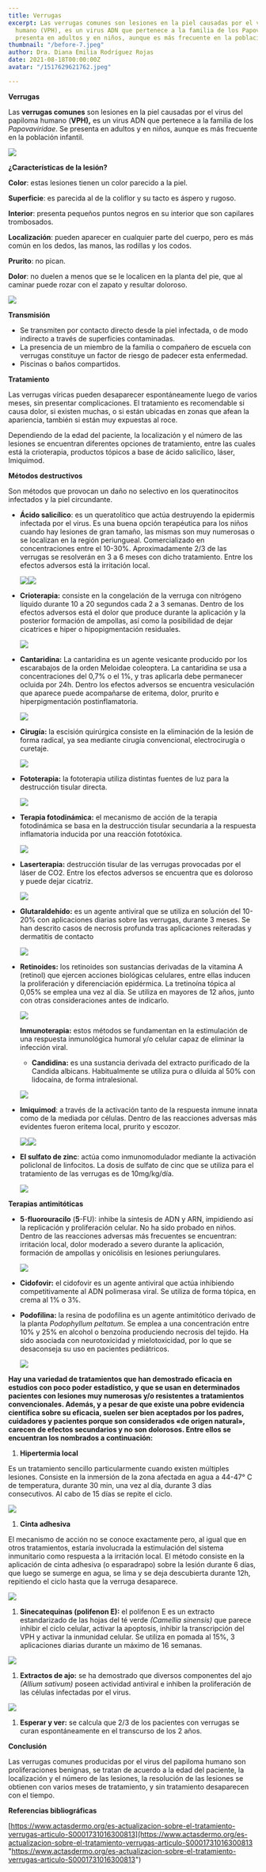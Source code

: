 ```yaml
---
title: Verrugas
excerpt: Las verrugas comunes son lesiones en la piel causadas por el virus del papiloma
  humano (VPH), es un virus ADN que pertenece a la familia de los Papovaviridae. Se
  presenta en adultos y en niños, aunque es más frecuente en la población infantil.
thumbnail: "/before-7.jpeg"
author: Dra. Diana Emilia Rodríguez Rojas
date: 2021-08-18T00:00:00Z
avatar: "/1517629621762.jpeg"

---
```

**Verrugas**

Las **verrugas comunes** son lesiones en la piel causadas por el virus del papiloma humano (**VPH),** es un virus ADN que pertenece a la familia de los _Papovaviridae_. Se presenta en adultos y en niños, aunque es más frecuente en la población infantil.

![](/virus-vph-1024x572.jpeg)

**¿Características de la lesión?**

**Color**: estas lesiones tienen un color parecido a la piel.

**Superficie**: es parecida al de la coliflor y su tacto es áspero y rugoso.

**Interior**: presenta pequeños puntos negros en su interior que son capilares trombosados.

**Localización**: pueden aparecer en cualquier parte del cuerpo, pero es más común en los dedos, las manos, las rodillas y los codos.

**Prurito**: no pican.

**Dolor**: no duelen a menos que se le localicen en la planta del pie, que al caminar puede rozar con el zapato y resultar doloroso.

![](/verrugas_post.jpeg)

**Transmisión**

* Se transmiten por contacto directo desde la piel infectada, o de modo indirecto a través de superficies contaminadas.
* La presencia de un miembro de la familia o compañero de escuela con verrugas constituye un factor de riesgo de padecer esta enfermedad.
* Piscinas o baños compartidos.

**Tratamiento**

Las verrugas víricas pueden desaparecer espontáneamente luego de varios meses, sin presentar complicaciones. El tratamiento es recomendable si causa dolor, si existen muchas, o si están ubicadas en zonas que afean la apariencia, también si están muy expuestas al roce.

Dependiendo de la edad del paciente, la localización y el número de las lesiones se encuentran diferentes opciones de tratamiento, entre las cuales está la crioterapia, productos tópicos a base de ácido salicílico, láser, Imiquimod.

**Métodos destructivos**

Son métodos que provocan un daño no selectivo en los queratinocitos infectados y la piel circundante.

* **Ácido salicílico**: es un queratolítico que actúa destruyendo la epidermis infectada por el virus. Es una buena opción terapéutica para los niños cuando hay lesiones de gran tamaño, las mismas son muy numerosas o se localizan en la región periungueal. Comercializado en concentraciones entre el 10-30%. Aproximadamente 2/3 de las verrugas se resolverán en 3 a 6 meses con dicho tratamiento. Entre los efectos adversos está la irritación local.

  ![](/antiverrugas-isdin-20ml-0.jpeg)![](/captura-de-pantalla-2021-08-18-a-la-s-5-40-10-p-m.png)
* **Crioterapia:** consiste en la congelación de la verruga con nitrógeno líquido durante 10 a 20 segundos cada 2 a 3 semanas. Dentro de los efectos adversos está el dolor que produce durante la aplicación y la posterior formación de ampollas, así como la posibilidad de dejar cicatrices e hiper o hipopigmentación residuales.

  ![](/nitrogeno-liquido.jpeg)
* **Cantaridina:** La cantaridina es un agente vesicante producido por los escarabajos de la orden Meloidae coleoptera. La cantaridina se usa a concentraciones del 0,7% o el 1%, y tras aplicarla debe permanecer ocluida por 24h. Dentro los efectos adversos se encuentra vesiculación que aparece puede acompañarse de eritema, dolor, prurito e hiperpigmentación postinflamatoria.

  ![](/eev69wlwkaa0f0k.jpeg)
* **Cirugía:** la escisión quirúrgica consiste en la eliminación de la lesión de forma radical, ya sea mediante cirugía convencional, electrocirugía o curetaje.

  ![](/electrocirugiar1.jpeg)
* **Fototerapia:** la fototerapia utiliza distintas fuentes de luz para la destrucción tisular directa.

  ![](/istockphoto-182171283-612x612.jpeg)
* **Terapia fotodinámica:** el mecanismo de acción de la terapia fotodinámica se basa en la destrucción tisular secundaria a la respuesta inflamatoria inducida por una reacción fototóxica.

  ![](/fotodinamica.jpeg)
* **Laserterapia:** destrucción tisular de las verrugas provocadas por el láser de CO2. Entre los efectos adversos se encuentra que es doloroso y puede dejar cicatriz.

  ![](/eliminacion-de-verrugas-o-lunares-con-laser-co2-2.jpeg)
* **Glutaraldehído:** es un agente antiviral que se utiliza en solución del 10-20% con aplicaciones diarias sobre las verrugas, durante 3 meses. Se han descrito casos de necrosis profunda tras aplicaciones reiteradas y dermatitis de contacto

  ![](/glutarol.jpeg)
* **Retinoides:** los retinoides son sustancias derivadas de la vitamina A (retinol) que ejercen acciones biológicas celulares, entre ellas inducen la proliferación y diferenciación epidérmica. La tretinoína tópica al 0,05% se emplea una vez al día. Se utiliza en mayores de 12 años, junto con otras consideraciones antes de indicarlo.

  ![](/tretinoina-crema-1.jpeg)

  **Inmunoterapia:** estos métodos se fundamentan en la estimulación de una respuesta inmunológica humoral y/o celular capaz de eliminar la infección viral.
  * **Candidina:** es una sustancia derivada del extracto purificado de la Candida albicans. Habitualmente se utiliza pura o diluida al 50% con lidocaína, de forma intralesional.

  ![](/rtemagicc_84122-photo_01-jpg.jpg)
* **Imiquimod**: a través de la activación tanto de la respuesta inmune innata como de la mediada por células. Dentro de las reacciones adversas más evidentes fueron eritema local, prurito y escozor.

  ![](/aldara-1_3.jpeg)![](/virosupril-crema-x5g.jpeg)
* **El sulfato de zinc**: actúa como inmunomodulador mediante la activación policlonal de linfocitos. La dosis de sulfato de cinc que se utiliza para el tratamiento de las verrugas es de 10mg/kg/día.

  ![](/7706569022929.webp)

**Terapias antimitóticas**

* **5**-**fluorouracilo** (**5**-FU): inhibe la síntesis de ADN y ARN, impidiendo así la replicación y proliferación celular. No ha sido probado en niños. Dentro de las reacciones adversas más frecuentes se encuentran: irritación local, dolor moderado a severo durante la aplicación, formación de ampollas y onicólisis en lesiones periungulares.

  ![](/captura-de-pantalla-2021-08-18-a-la-s-8-44-05-p-m.png)
* **Cidofovir:** el cidofovir es un agente antiviral que actúa inhibiendo competitivamente al ADN polimerasa viral. Se utiliza de forma tópica, en crema al 1% o 3%.
* **Podofilina:** la resina de podofilina es un agente antimitótico derivado de la planta _Podophyllum peltatum_. Se emplea a una concentración entre 10% y 25% en alcohol o benzoína produciendo necrosis del tejido. Ha sido asociada con neurotoxicidad y mielotoxicidad, por lo que se desaconseja su uso en pacientes pediátricos.

  ![](/podofilina_3_1.jpeg)

**Hay una variedad de tratamientos que han demostrado eficacia en estudios con poco poder estadístico, y que se usan en determinados pacientes con lesiones muy numerosas y/o resistentes a tratamientos convencionales. Además, y a pesar de que existe una pobre evidencia científica sobre su eficacia, suelen ser bien aceptados por los padres, cuidadores y pacientes porque son considerados «de origen natural», carecen de efectos secundarios y no son dolorosos. Entre ellos se encuentran los nombrados a continuación:**

1. **Hipertermia local**

Es un tratamiento sencillo particularmente cuando existen múltiples lesiones. Consiste en la inmersión de la zona afectada en agua a 44-47° C de temperatura, durante 30 min, una vez al día, durante 3 días consecutivos. Al cabo de 15 días se repite el ciclo.

![](/3-6.jpeg)

1. **Cinta adhesiva**

El mecanismo de acción no se conoce exactamente pero, al igual que en otros tratamientos, estaría involucrada la estimulación del sistema inmunitario como respuesta a la irritación local. El método consiste en la aplicación de cinta adhesiva (o esparadrapo) sobre la lesión durante 6 días, que luego se sumerge en agua, se lima y se deja descubierta durante 12h, repitiendo el ciclo hasta que la verruga desaparece.

![](/1041-large_default.jpeg)

1. **Sinecatequinas (polifenon E):** el polifenon E es un extracto estandarizado de las hojas del té verde _(Camellia sinensis)_ que parece inhibir el ciclo celular, activar la apoptosis, inhibir la transcripción del VPH y activar la inmunidad celular. Se utiliza en pomada al 15%, 3 aplicaciones diarias durante un máximo de 16 semanas.

![](/camellia-sinensis-flowers-1.jpeg)

1. **Extractos de ajo:** se ha demostrado que diversos componentes del ajo _(Allium sativum)_ poseen actividad antiviral e inhiben la proliferación de las células infectadas por el virus.

![](/ajo-entrero-dientes-de-ajo.jpeg)

1. **Esperar y ver:** se calcula que 2/3 de los pacientes con verrugas se curan espontáneamente en el transcurso de los 2 años.

**Conclusión**

Las verrugas comunes producidas por el virus del papiloma humano son proliferaciones benignas, se tratan de acuerdo a la edad del paciente, la localización y el número de las lesiones, la resolución de las lesiones se obtienen con varios meses de tratamiento, y sin tratamiento desaparecen con el tiempo.

**Referencias bibliográficas**

[https://www.actasdermo.org/es-actualizacion-sobre-el-tratamiento-verrugas-articulo-S0001731016300813](https://www.actasdermo.org/es-actualizacion-sobre-el-tratamiento-verrugas-articulo-S0001731016300813 "https://www.actasdermo.org/es-actualizacion-sobre-el-tratamiento-verrugas-articulo-S0001731016300813")
